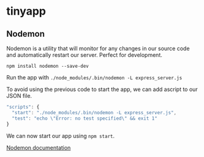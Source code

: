 # tinyapp

## Nodemon

Nodemon is a utility that will monitor for any changes in our source code and automatically restart our server. Perfect for development.

`npm install nodemon --save-dev`

Run the app with `./node_modules/.bin/nodemon -L express_server.js`

To avoid using the previous code to start the app, we can add ascript to our JSON file.

```js
"scripts": {
  "start": "./node_modules/.bin/nodemon -L express_server.js",
  "test": "echo \"Error: no test specified\" && exit 1"
}
```

We can now start our app using `npm start`.

[Nodemon documentation](https://github.com/remy/nodemon#application-isnt-restarting)
